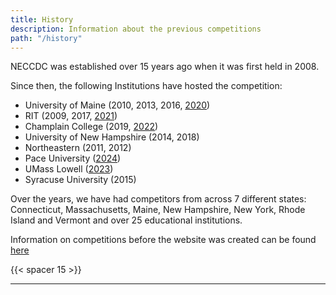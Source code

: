 ```yaml
---
title: History
description: Information about the previous competitions
path: "/history"
---
```


NECCDC was established over 15 years ago when it was first held in 2008.

Since then, the following Institutions have hosted the competition:

- University of Maine (2010, 2013, 2016, [2020](/history/2020))
- RIT (2009, 2017, [2021](/history/2021))
- Champlain College (2019, [2022](/history/2022))
- University of New Hampshire (2014, 2018)
- Northeastern (2011, 2012)
- Pace University ([2024](/history/2024))
- UMass Lowell ([2023](/history/2023))
- Syracuse University (2015)

Over the years, we have had competitors from across 7 different states: Connecticut, Massachusetts, Maine, New Hampshire, New York, Rhode Island and Vermont and over 25 educational institutions.

Information on competitions before the website was created can be found [here](/history/historic)

{{< spacer 15 >}}

---
